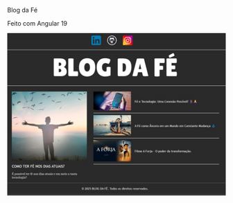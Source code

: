 
Blog da Fé

Feito com Angular 19

![Uma imagem de um gato](https://github.com/robsonosbor/blog-angular/blob/main/src/assets/tela-blog.jpg)
